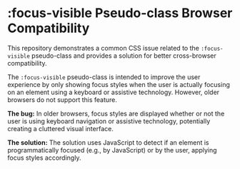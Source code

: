 # :focus-visible Pseudo-class Browser Compatibility

This repository demonstrates a common CSS issue related to the `:focus-visible` pseudo-class and provides a solution for better cross-browser compatibility.

The `:focus-visible` pseudo-class is intended to improve the user experience by only showing focus styles when the user is actually focusing on an element using a keyboard or assistive technology. However, older browsers do not support this feature.

**The bug:**  In older browsers, focus styles are displayed whether or not the user is using keyboard navigation or assistive technology, potentially creating a cluttered visual interface.

**The solution:**  The solution uses JavaScript to detect if an element is programmatically focused (e.g., by JavaScript) or by the user, applying focus styles accordingly.